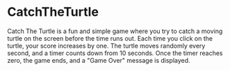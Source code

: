 # CatchTheTurtle
Catch The Turtle is a fun and simple game where you try to catch a moving turtle on the screen before the time runs out. Each time you click on the turtle, your score increases by one. The turtle moves randomly every second, and a timer counts down from 10 seconds. Once the timer reaches zero, the game ends, and a "Game Over" message is displayed.

